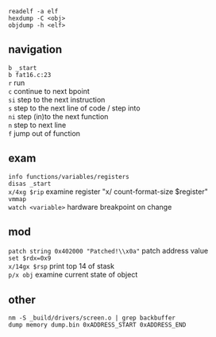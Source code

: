 `readelf -a elf`<br>
`hexdump -C <obj>`<br>
`objdump -h <elf>`
## navigation
`b _start`<br>
`b fat16.c:23`<br>
`r` run<br>
`c` continue to next bpoint<br>
`si` step to the next instruction<br>
`s` step to the next line of code / step into<br>
`ni` step (in)to the next function<br>
`n` step to next line<br>
`f` jump out of function<br>
## exam
`info functions/variables/registers`<br>
`disas _start`<br>
`x/4xg $rip` examine register "x/ count-format-size $register"<br>
`vmmap`<br>
`watch <variable>` hardware breakpoint on change<br>
## mod
`patch string 0x402000 "Patched!\\x0a"`	patch address value<br>
`set $rdx=0x9`<br>
`x/14gx $rsp` print top 14 of stask<br>
`p/x obj` examine current state of object
## other
`nm -S _build/drivers/screen.o | grep backbuffer`<br>
`dump memory dump.bin 0xADDRESS_START 0xADDRESS_END`